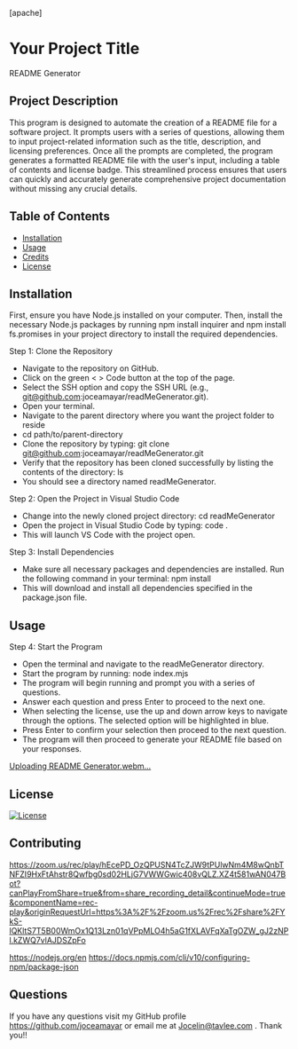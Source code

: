 [apache]
# Your Project Title 
README Generator 

## Project Description

This program is designed to automate the creation of a README file for a software project. It prompts users with a series of questions, allowing them to input project-related information such as the title, description, and licensing preferences. Once all the prompts are completed, the program generates a formatted README file with the user's input, including a table of contents and license badge. This streamlined process ensures that users can quickly and accurately generate comprehensive project documentation without missing any crucial details.

 ## Table of Contents
 - [Installation](#installation)
 - [Usage](#usage)
 - [Credits](#credits)
 - [License](#license)

## Installation 
First, ensure you have Node.js installed on your computer. Then, install the necessary Node.js packages by running npm install inquirer and npm install fs.promises in your project directory to install the required dependencies.

Step 1: Clone the Repository

- Navigate to the repository on GitHub.
- Click on the green < > Code button at the top of the page.
- Select the SSH option and copy the SSH URL (e.g., git@github.com:joceamayar/readMeGenerator.git).
- Open your terminal.
- Navigate to the parent directory where you want the project folder to reside
- cd path/to/parent-directory
- Clone the repository by typing: git clone git@github.com:joceamayar/readMeGenerator.git
- Verify that the repository has been cloned successfully by listing the contents of the directory: ls
- You should see a directory named readMeGenerator.

Step 2: Open the Project in Visual Studio Code

- Change into the newly cloned project directory: cd readMeGenerator
- Open the project in Visual Studio Code by typing: code .
- This will launch VS Code with the project open.

Step 3: Install Dependencies

- Make sure all necessary packages and dependencies are installed. Run the following command in your terminal: npm install
- This will download and install all dependencies specified in the package.json file.


## Usage

Step 4: Start the Program

- Open the terminal and navigate to the readMeGenerator directory.
- Start the program by running: node index.mjs
- The program will begin running and prompt you with a series of questions.
- Answer each question and press Enter to proceed to the next one.
- When selecting the license, use the up and down arrow keys to navigate through the options. The selected option will be highlighted in blue.
- Press Enter to confirm your selection then proceed to the next question.
- The program will then proceed to generate your README file based on your responses.


[Uploading README Generator.webm…]()


## License
[![License](https://img.shields.io/badge/License-Apache_2.0-blue.svg)](https://opensource.org/licenses/Apache-2.0)

## Contributing
https://zoom.us/rec/play/hEcePD_OzQPUSN4TcZJW9tPUlwNm4M8wQnbTNFZI9HxFtAhstr8Qwfbg0sd02HLjG7VWWGwic408vQLZ.XZ4t581wAN047Bot?canPlayFromShare=true&from=share_recording_detail&continueMode=true&componentName=rec-play&originRequestUrl=https%3A%2F%2Fzoom.us%2Frec%2Fshare%2FYkS-lQKltS7T5B00WmOx1Q13Lzn01qVPpMLO4h5aG1fXLAVFqXaTgOZW_gJ2zNPl.kZWQ7vlAJDSZpFo

https://nodejs.org/en
https://docs.npmjs.com/cli/v10/configuring-npm/package-json

## Questions 

If you have any questions visit my GitHub profile https://github.com/joceamayar or email me at Jocelin@tavlee.com . Thank you!!

